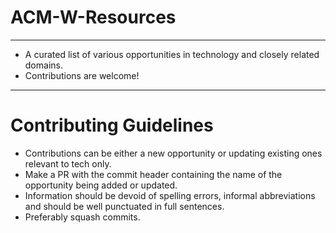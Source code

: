 # ACM-W-Resources
---
- A curated list of various opportunities in technology and closely related domains.</br>
- Contributions are welcome!

---
# Contributing Guidelines
- Contributions can be either a new opportunity or updating existing ones relevant to tech only.
- Make a PR with the commit header containing the name of the opportunity being added or updated.
- Information should be devoid of spelling errors, informal abbreviations and should be well punctuated in full sentences.
- Preferably squash commits.
